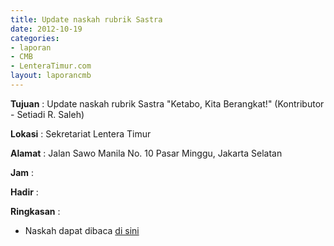 ```yaml
---
title: Update naskah rubrik Sastra
date: 2012-10-19
categories:
- laporan
- CMB
- LenteraTimur.com
layout: laporancmb
---
```


**Tujuan** : Update naskah rubrik Sastra "Ketabo, Kita Berangkat!" (Kontributor - Setiadi R. Saleh)

**Lokasi** : Sekretariat Lentera Timur 

**Alamat** : Jalan Sawo Manila No. 10 Pasar Minggu, Jakarta Selatan

**Jam** : 

**Hadir** :  


**Ringkasan** : 
* Naskah dapat dibaca [di sini](http://www.lenteratimur.com/2012/10/ketabo-kita-berangkat/)
